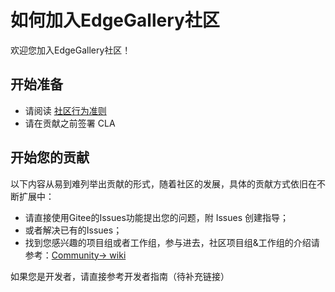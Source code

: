 # 如何加入EdgeGallery社区
欢迎您加入EdgeGallery社区！

## 开始准备
* 请阅读 [社区行为准则](https://gitee.com/edgegallery/community/blob/master/code-of-conduct_cn.md)
* 请在贡献之前签署 CLA

## 开始您的贡献
以下内容从易到难列举出贡献的形式，随着社区的发展，具体的贡献方式依旧在不断扩展中：

* 请直接使用Gitee的Issues功能提出您的问题，附 Issues 创建指导； 
* 或者解决已有的Issues；
* 找到您感兴趣的项目组或者工作组，参与进去，社区项目组&工作组的介绍请参考：[Community-> wiki](https://gitee.com/edgegallery/community/wikis)

如果您是开发者，请直接参考开发者指南（待补充链接）
